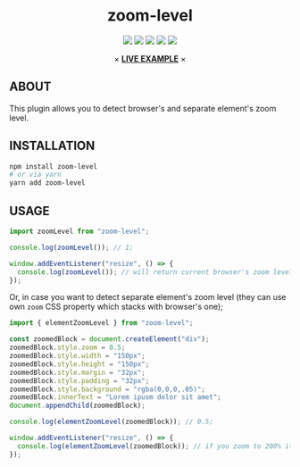 <div align="center">
    <h1>zoom-level</h1>
    <p>
        <a href="https://www.npmjs.com/package/zoom-level"><img src="https://img.shields.io/badge/npm-zoom--level-brightgreen.svg" /></a>
        <a href="https://www.npmjs.com/package/zoom-level"><img src="https://img.shields.io/npm/v/zoom-level.svg" /></a>
        <a href="https://www.npmjs.com/package/zoom-level"><img src="https://img.shields.io/npm/dt/zoom-level.svg" /></a>
        <a href="https://www.codacy.com/app/xobotyi/zoom-level"><img src="https://api.codacy.com/project/badge/Grade/d9c7fa7e22c24e74b9c33e459a8eb774"/></a>
        <a href="https://www.npmjs.com/package/zoom-level"><img src="https://img.shields.io/npm/l/zoom-level.svg" /></a>
    </p>
    × <strong><a href="https://codesandbox.io/s/zoomlevel-live-example-841ns">LIVE EXAMPLE</a></strong> ×
</div>

## ABOUT

This plugin allows you to detect browser's and separate element's zoom level.

## INSTALLATION

```bash
npm install zoom-level
# or via yarn
yarn add zoom-level
```

## USAGE

```javascript
import zoomLevel from "zoom-level";

console.log(zoomLevel()); // 1;

window.addEventListener("resize", () => {
  console.log(zoomLevel()); // will return current browser's zoom level
});
```

Or, in case you want to detect separate element's zoom level (they can use own `zoom` CSS property which stacks with browser's one);

```javascript
import { elementZoomLevel } from "zoom-level";

const zoomedBlock = document.createElement("div");
zoomedBlock.style.zoom = 0.5;
zoomedBlock.style.width = "150px";
zoomedBlock.style.height = "150px";
zoomedBlock.style.margin = "32px";
zoomedBlock.style.padding = "32px";
zoomedBlock.style.background = "rgba(0,0,0,.05)";
zoomedBlock.innerText = "Lorem ipusm dolor sit amet";
document.appendChild(zoomedBlock);

console.log(elementZoomLevel(zoomedBlock)); // 0.5;

window.addEventListener("resize", () => {
  console.log(elementZoomLevel(zoomedBlock)); // if you zoom to 200% it'll be 1
});
```
